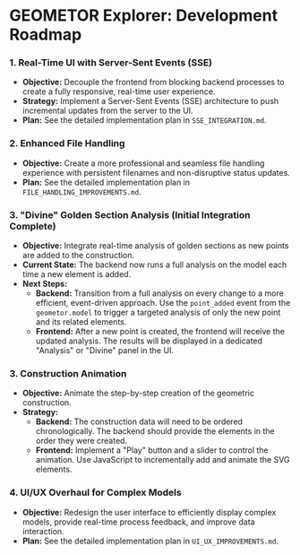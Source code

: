 # GEOMETOR Explorer: Development Roadmap

### 1. Real-Time UI with Server-Sent Events (SSE)

-   **Objective:** Decouple the frontend from blocking backend processes to create a fully responsive, real-time user experience.
-   **Strategy:** Implement a Server-Sent Events (SSE) architecture to push incremental updates from the server to the UI.
-   **Plan:** See the detailed implementation plan in `SSE_INTEGRATION.md`.

### 2. Enhanced File Handling

-   **Objective:** Create a more professional and seamless file handling experience with persistent filenames and non-disruptive status updates.
-   **Plan:** See the detailed implementation plan in `FILE_HANDLING_IMPROVEMENTS.md`.

### 3. "Divine" Golden Section Analysis (Initial Integration Complete)

-   **Objective:** Integrate real-time analysis of golden sections as new points are added to the construction.
-   **Current State:** The backend now runs a full analysis on the model each time a new element is added.
-   **Next Steps:**
    -   **Backend:** Transition from a full analysis on every change to a more efficient, event-driven approach. Use the `point_added` event from the `geometor.model` to trigger a targeted analysis of only the new point and its related elements.
    -   **Frontend:** After a new point is created, the frontend will receive the updated analysis. The results will be displayed in a dedicated "Analysis" or "Divine" panel in the UI.

### 3. Construction Animation

-   **Objective:** Animate the step-by-step creation of the geometric construction.
-   **Strategy:**
    -   **Backend:** The construction data will need to be ordered chronologically. The backend should provide the elements in the order they were created.
    -   **Frontend:** Implement a "Play" button and a slider to control the animation. Use JavaScript to incrementally add and animate the SVG elements.

### 4. UI/UX Overhaul for Complex Models

-   **Objective:** Redesign the user interface to efficiently display complex models, provide real-time process feedback, and improve data interaction.
-   **Plan:** See the detailed implementation plan in `UI_UX_IMPROVEMENTS.md`.
